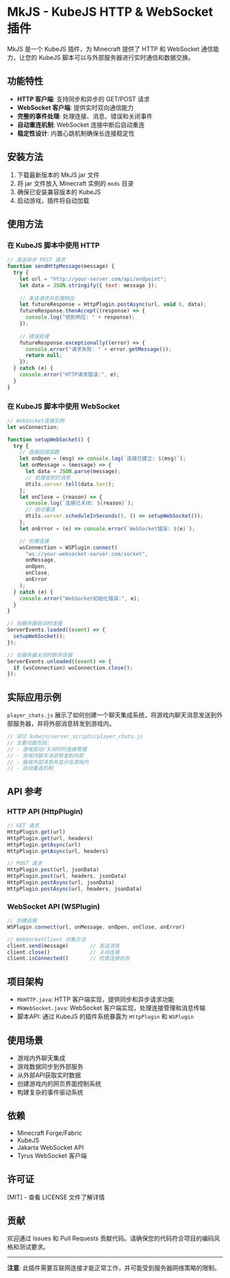 # MkJS - KubeJS HTTP & WebSocket 插件

MkJS 是一个 KubeJS 插件，为 Minecraft 提供了 HTTP 和 WebSocket 通信能力，让您的 KubeJS 脚本可以与外部服务器进行实时通信和数据交换。

## 功能特性

- **HTTP 客户端**: 支持同步和异步的 GET/POST 请求
- **WebSocket 客户端**: 提供实时双向通信能力
- **完整的事件处理**: 处理连接、消息、错误和关闭事件
- **自动重连机制**: WebSocket 连接中断后自动重连
- **稳定性设计**: 内置心跳机制确保长连接稳定性

## 安装方法

1. 下载最新版本的 MkJS jar 文件
2. 将 jar 文件放入 Minecraft 实例的 `mods` 目录
3. 确保已安装兼容版本的 KubeJS
4. 启动游戏，插件将自动加载

## 使用方法

### 在 KubeJS 脚本中使用 HTTP

```javascript
// 发送异步 POST 请求
function sendHttpMessage(message) {
  try {
    let url = "http://your-server.com/api/endpoint";
    let data = JSON.stringify({ text: message });
    
    // 发送请求并处理响应
    let futureResponse = HttpPlugin.postAsync(url, void 0, data);
    futureResponse.thenAccept((response) => {
      console.log("收到响应: " + response);
    });
    
    // 错误处理
    futureResponse.exceptionally((error) => {
      console.error("请求失败: " + error.getMessage());
      return null;
    });
  } catch (e) {
    console.error("HTTP请求错误:", e);
  }
}
```

### 在 KubeJS 脚本中使用 WebSocket

```javascript
// WebSocket连接实例
let wsConnection;

function setupWebSocket() {
  try {
    // 连接回调函数
    let onOpen = (msg) => console.log(`连接已建立: ${msg}`);
    let onMessage = (message) => {
      let data = JSON.parse(message);
      // 处理收到的消息
      Utils.server.tell(data.text);
    };
    let onClose = (reason) => {
      console.log(`连接已关闭: ${reason}`);
      // 自动重连
      Utils.server.scheduleInSeconds(5, () => setupWebSocket());
    };
    let onError = (e) => console.error(`WebSocket错误: ${e}`);

    // 创建连接
    wsConnection = WSPlugin.connect(
      "ws://your-websocket-server.com/socket",
      onMessage,
      onOpen,
      onClose,
      onError
    );
  } catch (e) {
    console.error("WebSocket初始化错误:", e);
  }
}

// 在服务器启动时连接
ServerEvents.loaded((event) => {
  setupWebSocket();
});

// 在服务器关闭时断开连接
ServerEvents.unloaded((event) => {
  if (wsConnection) wsConnection.close();
});
```

## 实际应用示例

`player_chats.js` 展示了如何创建一个聊天集成系统，将游戏内聊天消息发送到外部服务器，并将外部消息转发到游戏内。

```javascript
// 详见 kubejs/server_scripts/player_chats.js 
// 主要功能包括:
// - 游戏启动/关闭时的连接管理
// - 游戏内聊天消息转发到外部
// - 接收外部消息并显示在游戏内
// - 自动重连机制
```

## API 参考

### HTTP API (HttpPlugin)

```javascript
// GET 请求
HttpPlugin.get(url)
HttpPlugin.get(url, headers)
HttpPlugin.getAsync(url)
HttpPlugin.getAsync(url, headers)

// POST 请求
HttpPlugin.post(url, jsonData)
HttpPlugin.post(url, headers, jsonData)
HttpPlugin.postAsync(url, jsonData)
HttpPlugin.postAsync(url, headers, jsonData)
```

### WebSocket API (WSPlugin)

```javascript
// 创建连接
WSPlugin.connect(url, onMessage, onOpen, onClose, onError)

// WebSocketClient 对象方法
client.send(message)       // 发送消息
client.close()             // 关闭连接
client.isConnected()       // 检查连接状态
```

## 项目架构

- `MkHTTP.java`: HTTP 客户端实现，提供同步和异步请求功能
- `MkWebSocket.java`: WebSocket 客户端实现，处理连接管理和消息传输
- 脚本API: 通过 KubeJS 的插件系统暴露为 `HttpPlugin` 和 `WSPlugin`

## 使用场景

- 游戏内外聊天集成
- 游戏数据同步到外部服务
- 从外部API获取实时数据
- 创建游戏内的网页界面控制系统
- 构建复杂的事件驱动系统

## 依赖

- Minecraft Forge/Fabric
- KubeJS
- Jakarta WebSocket API
- Tyrus WebSocket 客户端

## 许可证

[MIT] - 查看 LICENSE 文件了解详情

## 贡献

欢迎通过 Issues 和 Pull Requests 贡献代码。请确保您的代码符合项目的编码风格和测试要求。

---

**注意**: 此插件需要互联网连接才能正常工作，并可能受到服务器网络策略的限制。